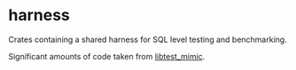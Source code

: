 # harness

Crates containing a shared harness for SQL level testing and benchmarking.

Significant amounts of code taken from [libtest_mimic].

[libtest_mimic]: https://github.com/LukasKalbertodt/libtest-mimic/

